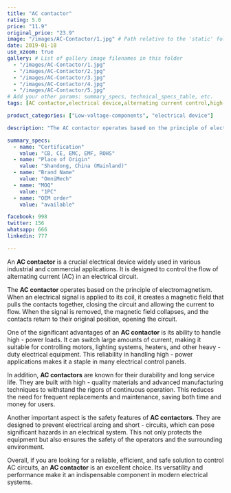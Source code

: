 ```yaml
---
title: "AC contactor"
rating: 5.0
price: "11.9"
original_price: "23.9"
image: "/images/AC-Contactor/1.jpg" # Path relative to the 'static' folder or use Hugo Pipes
date: 2019-01-18
use_xzoom: true
gallery: # List of gallery image filenames in this folder
  - "/images/AC-Contactor/1.jpg"
  - "/images/AC-Contactor/2.jpg"
  - "/images/AC-Contactor/3.jpg"
  - "/images/AC-Contactor/4.jpg"
  - "/images/AC-Contactor/5.jpg"
# Add your other params: summary_specs, technical_specs_table, etc.
tags: [AC contactor,electrical device,alternating current control,high-power loads,electrical control panels,durability,long service life,safety features,AC circuits control,modern electrical systems]

product_categories: ["Low-voltage-components", "electrical device"]

description: "The AC contactor operates based on the principle of electromagnetism. When an electrical signal is applied to its coil, it creates a magnetic field that pulls the contacts together, closing the circuit and allowing the current to flow."

summary_specs:
  - name: "Certification"
    value: "CB, CE, EMC, EMF, ROHS"
  - name: "Place of Origin"
    value: "Shandong, China (Mainland)"
  - name: "Brand Name"
    value: "OmniMech"
  - name: "MOQ"
    value: "1PC"
  - name: "OEM order"
    value: "available"

facebook: 998
twitter: 156
whatsapp: 666
linkedin: 777    

---
```


An **AC contactor** is a crucial electrical device widely used in various industrial and commercial applications. It is designed to control the flow of alternating current (AC) in an electrical circuit.

The **AC contactor** operates based on the principle of electromagnetism. When an electrical signal is applied to its coil, it creates a magnetic field that pulls the contacts together, closing the circuit and allowing the current to flow. When the signal is removed, the magnetic field collapses, and the contacts return to their original position, opening the circuit.

One of the significant advantages of an **AC contactor** is its ability to handle high - power loads. It can switch large amounts of current, making it suitable for controlling motors, lighting systems, heaters, and other heavy - duty electrical equipment. This reliability in handling high - power applications makes it a staple in many electrical control panels.

In addition, **AC contactors** are known for their durability and long service life. They are built with high - quality materials and advanced manufacturing techniques to withstand the rigors of continuous operation. This reduces the need for frequent replacements and maintenance, saving both time and money for users.

Another important aspect is the safety features of **AC contactors**. They are designed to prevent electrical arcing and short - circuits, which can pose significant hazards in an electrical system. This not only protects the equipment but also ensures the safety of the operators and the surrounding environment.

Overall, if you are looking for a reliable, efficient, and safe solution to control AC circuits, an **AC contactor** is an excellent choice. Its versatility and performance make it an indispensable component in modern electrical systems. 